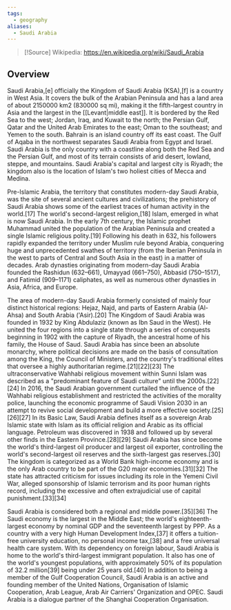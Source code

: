```yaml
---
tags:
  - geography
aliases:
  - Saudi Arabia
---
```

>[!Source]
>Wikipedia: https://en.wikipedia.org/wiki/Saudi_Arabia

## Overview
Saudi Arabia,[e] officially the Kingdom of Saudi Arabia (KSA),[f] is a country in West Asia. It covers the bulk of the Arabian Peninsula and has a land area of about 2150000 km2 (830000 sq mi), making it the fifth-largest country in Asia and the largest in the [[Levant|middle east]]. It is bordered by the Red Sea to the west; Jordan, Iraq, and Kuwait to the north; the Persian Gulf, Qatar and the United Arab Emirates to the east; Oman to the southeast; and Yemen to the south. Bahrain is an island country off its east coast. The Gulf of Aqaba in the northwest separates Saudi Arabia from Egypt and Israel. Saudi Arabia is the only country with a coastline along both the Red Sea and the Persian Gulf, and most of its terrain consists of arid desert, lowland, steppe, and mountains. Saudi Arabia's capital and largest city is Riyadh; the kingdom also is the location of Islam's two holiest cities of Mecca and Medina.

Pre-Islamic Arabia, the territory that constitutes modern-day Saudi Arabia, was the site of several ancient cultures and civilizations; the prehistory of Saudi Arabia shows some of the earliest traces of human activity in the world.[17] The world's second-largest religion,[18] Islam, emerged in what is now Saudi Arabia. In the early 7th century, the Islamic prophet Muhammad united the population of the Arabian Peninsula and created a single Islamic religious polity.[19] Following his death in 632, his followers rapidly expanded the territory under Muslim rule beyond Arabia, conquering huge and unprecedented swathes of territory (from the Iberian Peninsula in the west to parts of Central and South Asia in the east) in a matter of decades. Arab dynasties originating from modern-day Saudi Arabia founded the Rashidun (632–661), Umayyad (661–750), Abbasid (750–1517), and Fatimid (909–1171) caliphates, as well as numerous other dynasties in Asia, Africa, and Europe.

The area of modern-day Saudi Arabia formerly consisted of mainly four distinct historical regions: Hejaz, Najd, and parts of Eastern Arabia (Al-Ahsa) and South Arabia ('Asir).[20] The Kingdom of Saudi Arabia was founded in 1932 by King Abdulaziz (known as Ibn Saud in the West). He united the four regions into a single state through a series of conquests beginning in 1902 with the capture of Riyadh, the ancestral home of his family, the House of Saud. Saudi Arabia has since been an absolute monarchy, where political decisions are made on the basis of consultation among the King, the Council of Ministers, and the country's traditional elites that oversee a highly authoritarian regime.[21][22][23] The ultraconservative Wahhabi religious movement within Sunni Islam was described as a "predominant feature of Saudi culture" until the 2000s.[22][24] In 2016, the Saudi Arabian government curtailed the influence of the Wahhabi religious establishment and restricted the activities of the morality police, launching the economic programme of Saudi Vision 2030 in an attempt to revive social development and build a more effective society.[25][26][27] In its Basic Law, Saudi Arabia defines itself as a sovereign Arab Islamic state with Islam as its official religion and Arabic as its official language. Petroleum was discovered in 1938 and followed up by several other finds in the Eastern Province.[28][29] Saudi Arabia has since become the world's third-largest oil producer and largest oil exporter, controlling the world's second-largest oil reserves and the sixth-largest gas reserves.[30] The kingdom is categorized as a World Bank high-income economy and is the only Arab country to be part of the G20 major economies.[31][32] The state has attracted criticism for issues including its role in the Yemeni Civil War, alleged sponsorship of Islamic terrorism and its poor human rights record, including the excessive and often extrajudicial use of capital punishment.[33][34]

Saudi Arabia is considered both a regional and middle power.[35][36] The Saudi economy is the largest in the Middle East; the world's eighteenth-largest economy by nominal GDP and the seventeenth largest by PPP. As a country with a very high Human Development Index,[37] it offers a tuition-free university education, no personal income tax,[38] and a free universal health care system. With its dependency on foreign labour, Saudi Arabia is home to the world's third-largest immigrant population. It also has one of the world's youngest populations, with approximately 50% of its population of 32.2 million[39] being under 25 years old.[40] In addition to being a member of the Gulf Cooperation Council, Saudi Arabia is an active and founding member of the United Nations, Organisation of Islamic Cooperation, Arab League, Arab Air Carriers' Organization and OPEC. Saudi Arabia is a dialogue partner of the Shanghai Cooperation Organisation. 